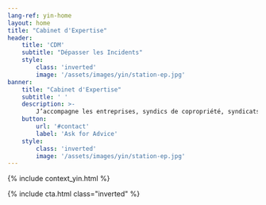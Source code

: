 ```yaml
---
lang-ref: yin-home
layout: home
title: "Cabinet d'Expertise"
header:
    title: 'CDM'
    subtitle: "Dépasser les Incidents"
    style:
        class: 'inverted'
        image: '/assets/images/yin/station-ep.jpg'
banner:
    title: "Cabinet d'Expertise"
    subtitle: ' '
    description: >-
        J’accompagne les entreprises, syndics de copropriété, syndicats de copropriétaires, particuliers, <br />de l’identification du désordre jusqu’à la solution interne ou externe (amiable / judiciaire) <br />dans le cas où la responsabilité d’un tiers pourrait être recherchée<br /><br /><br /><br /><br /><br />
    button:
        url: '#contact'
        label: 'Ask for Advice'
    style:
        class: 'inverted'
        image: '/assets/images/yin/station-ep.jpg'
---
```


{% include context_yin.html %}

{% include cta.html class="inverted" %}
